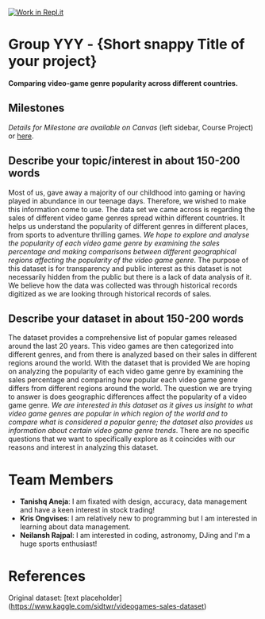 [![Work in Repl.it](https://classroom.github.com/assets/work-in-replit-14baed9a392b3a25080506f3b7b6d57f295ec2978f6f33ec97e36a161684cbe9.svg)](https://classroom.github.com/online_ide?assignment_repo_id=312721&assignment_repo_type=GroupAssignmentRepo)
# Group YYY - {Short snappy Title of your project}

**Comparing video-game genre popularity across different countries.**

## Milestones

*Details for Milestone are available on Canvas* (left sidebar, Course Project) or [here](https://firas.moosvi.com/courses/data301/project/milestone01.html).

## Describe your topic/interest in about 150-200 words


Most of us, gave away a majority of our childhood into gaming or having played in abundance in our teenage days. Therefore, we wished to make this information come to use. The data set we came across is regarding the sales of different video game genres spread within different countries. It helps us understand the popularity of different genres in different places, from sports to adventure thrilling games. *We hope to explore and analyse the popularity of each video game genre by examining the sales percentage and making comparisons between different  geographical regions affecting the popularity of the video game genre*. The purpose of this dataset is for transparency and public interest as this dataset is not necessarily hidden from the public but there is a lack of data analysis of it. We believe how the data was collected was through historical records digitized as we are looking through historical records of sales. 


## Describe your dataset in about 150-200 words

The dataset provides a comprehensive list of popular games released around the last 20 years. This video games are then categorized into  different genres, and from there is analyzed based on their sales in different regions around the world. With the dataset that is provided We are hoping on analyzing the popularity of each video game genre by examining the sales percentage and comparing how popular each video game genre differs from different regions around the world. The question we are trying to answer is does geographic differences affect the popularity of a video game genre. *We are interested in this dataset as it gives us insight to what video game genres are popular in which region of the world and to compare what is considered a popular genre; the dataset also provides us information about certain video game genre trends*. There are no specific questions that we want to specifically explore as it coincides with our reasons and interest in analyzing this dataset. 

# Team Members

- **Tanishq Aneja**: I am fixated with design, accuracy, data management and have a keen interest in stock trading!
- **Kris Ongvises**: I am relatively new to programming but I am interested in learning about data management.
- **Neilansh Rajpal**: I am interested in coding, astronomy, DJing and I'm a huge sports enthusiast!


# References
Original dataset: [text placeholder] (https://www.kaggle.com/sidtwr/videogames-sales-dataset)

